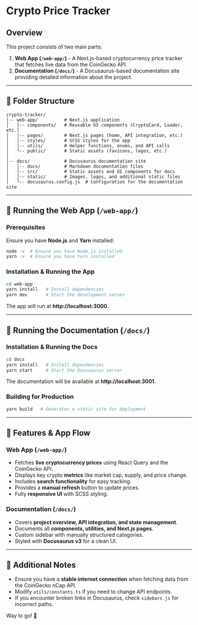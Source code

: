 # Crypto Price Tracker

## Overview
This project consists of two main parts:
1. **Web App (`/web-app/`)** - A Next.js-based cryptocurrency price tracker that fetches live data from the CoinGecko API.
2. **Documentation (`/docs/`)** - A Docusaurus-based documentation site providing detailed information about the project.

---

## 📂 Folder Structure
```
crypto-tracker/
│-- web-app/          # Next.js application
│   │-- components/   # Reusable UI components (CryptoCard, Loader, etc.)
│   │-- pages/        # Next.js pages (home, API integration, etc.)
│   │-- styles/       # SCSS styles for the app
│   │-- utils/        # Helper functions, enums, and API calls
│   └-- public/       # Static assets (favicons, logos, etc.)
│
│-- docs/             # Docusaurus documentation site
│   │-- docs/         # Markdown documentation files
│   │-- src/          # Static assets and UI components for docs
│   │-- static/       # Images, logos, and additional static files
│   └-- docusaurus.config.js  # Configuration for the documentation site
```

---

## 🚀 Running the Web App (`/web-app/`)

### Prerequisites
Ensure you have **Node.js** and **Yarn** installed:
```sh
node -v  # Ensure you have Node.js installed
yarn -v  # Ensure you have Yarn installed
```

### Installation & Running the App
```sh
cd web-app
yarn install   # Install dependencies
yarn dev       # Start the development server
```
The app will run at **http://localhost:3000**.

---

## 📖 Running the Documentation (`/docs/`)

### Installation & Running the Docs
```sh
cd docs
yarn install   # Install dependencies
yarn start     # Start the Docusaurus server
```
The documentation will be available at **http://localhost:3001**.

### Building for Production
```sh
yarn build   # Generates a static site for deployment
```

---

## 📌 Features & App Flow
### **Web App (`/web-app/`)**
- Fetches **live cryptocurrency prices** using React Query and the CoinGecko API.
- Displays key crypto **metrics** like market cap, supply, and price change.
- Includes **search functionality** for easy tracking.
- Provides a **manual refresh** button to update prices.
- Fully **responsive UI** with SCSS styling.

### **Documentation (`/docs/`)**
- Covers **project overview, API integration, and state management**.
- Documents all **components, utilities, and Next.js pages**.
- Custom sidebar with manually structured categories.
- Styled with **Docusaurus v3** for a clean UI.

---

## 🔗 Additional Notes
- Ensure you have a **stable internet connection** when fetching data from the CoinGecko nCap API.
- Modify `utils/constants.ts` if you need to change API endpoints.
- If you encounter broken links in Docusaurus, check `sidebars.js` for incorrect paths.

Way to go! 🚀
